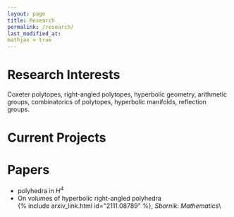 ```yaml
---
layout: page
title: Research
permalink: /research/
last_modified_at: 
mathjax = true
---
```


# Research Interests
Coxeter polytopes, right-angled polytopes, hyperbolic geometry, arithmetic groups, combinatorics of polytopes, hyperbolic manifolds, reflection groups.

# Current Projects


# Papers

- polyhedra in $H^4$
- On volumes of hyperbolic right-angled polyhedra\
  {% include arxiv_link.html id="2111.08789" %}, *Sbornik: Mathematics*\

